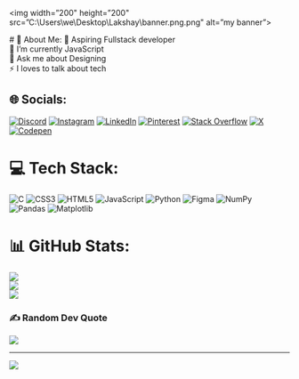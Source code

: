 <p align=”center”>

<img width=”200" height=”200" src=”C:\Users\we\Desktop\Lakshay\banner.png.png" alt=”my banner”>

</p>
# 💫 About Me:
🔭 Aspiring Fullstack developer<br>🌱 I’m currently JavaScript<br>💬 Ask me about Designing<br>⚡ I loves to talk about tech


## 🌐 Socials:
[![Discord](https://img.shields.io/badge/Discord-%237289DA.svg?logo=discord&logoColor=white)](https://discord.gg/lakshay#4730) [![Instagram](https://img.shields.io/badge/Instagram-%23E4405F.svg?logo=Instagram&logoColor=white)](https://instagram.com/@laksh_1604) [![LinkedIn](https://img.shields.io/badge/LinkedIn-%230077B5.svg?logo=linkedin&logoColor=white)](https://linkedin.com/in/www.linkedin.com/in/lakshay-gupta-17b7ba244) [![Pinterest](https://img.shields.io/badge/Pinterest-%23E60023.svg?logo=Pinterest&logoColor=white)](https://pinterest.com/https://in.pinterest.com/lakshayguptabsr/) [![Stack Overflow](https://img.shields.io/badge/-Stackoverflow-FE7A16?logo=stack-overflow&logoColor=white)](https://stackoverflow.com/users/https://stackoverflow.com/users/23470090/lakshay-gupta) [![X](https://img.shields.io/badge/X-black.svg?logo=X&logoColor=white)](https://x.com/https://twitter.com/laks_1604) [![Codepen](https://img.shields.io/badge/Codepen-000000?style=for-the-badge&logo=codepen&logoColor=white)](https://codepen.io/https://codepen.io/utjywiyu-the-scripter) 

# 💻 Tech Stack:
![C](https://img.shields.io/badge/c-%2300599C.svg?style=plastic&logo=c&logoColor=white) ![CSS3](https://img.shields.io/badge/css3-%231572B6.svg?style=plastic&logo=css3&logoColor=white) ![HTML5](https://img.shields.io/badge/html5-%23E34F26.svg?style=plastic&logo=html5&logoColor=white) ![JavaScript](https://img.shields.io/badge/javascript-%23323330.svg?style=plastic&logo=javascript&logoColor=%23F7DF1E) ![Python](https://img.shields.io/badge/python-3670A0?style=plastic&logo=python&logoColor=ffdd54) ![Figma](https://img.shields.io/badge/figma-%23F24E1E.svg?style=plastic&logo=figma&logoColor=white) ![NumPy](https://img.shields.io/badge/numpy-%23013243.svg?style=plastic&logo=numpy&logoColor=white) ![Pandas](https://img.shields.io/badge/pandas-%23150458.svg?style=plastic&logo=pandas&logoColor=white) ![Matplotlib](https://img.shields.io/badge/Matplotlib-%23ffffff.svg?style=plastic&logo=Matplotlib&logoColor=black)
# 📊 GitHub Stats:
![](https://github-readme-stats.vercel.app/api?username=loG1604&theme=gruvbox&hide_border=false&include_all_commits=true&count_private=true)<br/>
![](https://github-readme-streak-stats.herokuapp.com/?user=loG1604&theme=gruvbox&hide_border=false)<br/>
![](https://github-readme-stats.vercel.app/api/top-langs/?username=loG1604&theme=gruvbox&hide_border=false&include_all_commits=true&count_private=true&layout=compact)

### ✍️ Random Dev Quote
![](https://quotes-github-readme.vercel.app/api?type=horizontal&theme=gruvbox)

---
[![](https://visitcount.itsvg.in/api?id=loG1604&icon=0&color=2)](https://visitcount.itsvg.in)

<!-- Proudly created with GPRM ( https://gprm.itsvg.in ) -->
